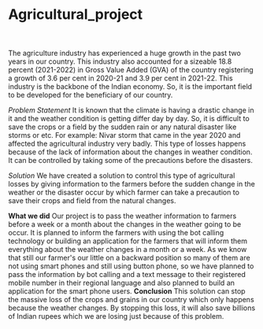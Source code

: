 # Agricultural_project

<br>
<br>
The agriculture industry has experienced a huge growth in the past two years in our country. This industry also accounted for a sizeable 18.8 percent (2021-2022) in Gross Value Added (GVA) of the country registering a growth of 3.6 per cent in 2020-21 and 3.9 per cent in 2021-22. This industry is the backbone of the Indian economy. So, it is the important field to be developed for the beneficiary of our country.

*Problem Statement*
          It is known that the climate is having a drastic change in it and the weather condition is getting differ day by day. So, it is difficult to save the crops or a field by the sudden rain or any natural disaster like storms or etc. For example:  Nivar storm that came in the year 2020 and affected the agricultural industry very badly. This type of losses happens because of the lack of information about the changes in weather condition. It can be controlled by taking some of the precautions before the disasters.

*Solution*
      We have created a solution to control this type of agricultural losses by giving information to the farmers before the sudden change in the weather or the disaster occur by which farmer can take a precaution to save their crops and field from the natural changes. 

**What we did**
     Our project is to pass the weather information to farmers before a week or a month about the changes in the weather going to be occur. It is planned to inform the farmers with using the bot calling technology or building an application for the farmers that will inform them everything about the weather changes in a month or a week. As we know that still our farmer's our little on a backward position so many of them are not using smart phones and still using button phone, so we have planned to pass the information by bot calling and a text message to their registered mobile number in their regional language and also planned to build an application for the smart phone users. 
**Conclusion**
       This solution can stop the massive loss of the crops and grains in our country which only happens because the weather changes. By stopping this loss, it will also save billions of Indian rupees which we are losing just because of this problem.<br>
<br>
